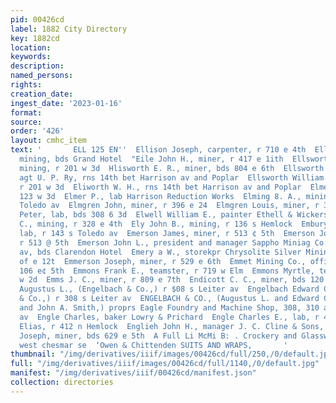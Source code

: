 ```yaml
---
pid: 00426cd
label: 1882 City Directory
key: 1882cd
location: 
keywords: 
description: 
named_persons: 
rights: 
creation_date: 
ingest_date: '2023-01-16'
format: 
source: 
order: '426'
layout: cmhc_item
text: '       ELL 125 EN''  Ellison Joseph, carpenter, r 710 e 4th  Ellithorpe Charles,
  mining, bds Grand Hotel  "Eile John H., miner, r 417 e 1ith  Ellsworth Ebenezer,
  mining, r 201 w 3d  Hlisworth E. R., miner, bds 804 e 6th  Ellsworth Henry L., ticket
  agt U. P. Ry, rns 14th bet Harrison av and Poplar  Ellsworth William M., poultry,
  r 201 w 3d  Eliworth W. H., rns 14th bet Harrison av and Poplar  Elmer Lillie, r
  123 w 3d  Elmer P., lab Harrison Reduction Works  Elming 8. A., mining, r 187 s
  Toledo av  Elmgren John, miner, r 396 e 24  Elmgren Louis, miner, r 396 e 2d  Elore
  Peter, lab, bds 308 6 3d  Elwell William E., painter Ethell & Wickersham  Ely George
  C., mining, r 328 e 4th  Ely John B., mining, r 136 s Hemlock  Embury Giles L.,
  lab, r 143 s Toledo av  Emerson James, miner, r 513 ¢ 5th  Emerson Jobn E., miner,
  r 513 @ 5th  Emerson John L., president and manager Sappho Miniag Co., 519 Harrison
  av, bds Clarendon Hotel  Emery a W., storekpr Chrysolite Silver Mining Co., r head
  of e 12t  Emmerson Joseph, miner, r 529 e 6th  Emmet Mining Co., office, room 6,
  106 e¢ 5th  Emmons Frank E., teamster, r 719 w Elm  Emmons Myrtle, teamster, r 144
  w 2d  Emms J. C., miner, r 809 e 7th  Endicott C. C., miner, bds 120 w 5th  Engelbach
  Augustus L., (Engelbach & Co.,) r $08 s Leiter av  Engelbach Edward C. H., (Engelbach
  & Co.,) r 308 s Leiter av  ENGELBACH & CO., (Augustus L. and Edward C. H. Engelbach
  and John A. Smith,) proprs Eagle Foundry and Machine Shop, 308, 310 and 312 s Leiter
  av  Engle Charles, baker Lowry & Prichard  Engle Charles E., lab, r 483 e 6th  Engle
  Elias, r 412 n Hemlock  Englieh John H., manager J. C. Cline & Sons, r 138 6 9th  Engris
  Joseph, miner, bds 629 e 5th  A Full Li McMi B: . Crockery and Glassware, © “00
  west chesmar se  ‘Owen & Chittenden SUITS AND WRAPS,       '
thumbnail: "/img/derivatives/iiif/images/00426cd/full/250,/0/default.jpg"
full: "/img/derivatives/iiif/images/00426cd/full/1140,/0/default.jpg"
manifest: "/img/derivatives/iiif/00426cd/manifest.json"
collection: directories
---
```

